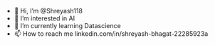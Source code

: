- 👋 Hi, I’m @Shreyash118
- 👀 I’m interested in AI
- 🌱 I’m currently learning Datascience
- 📫 How to reach me linkedin.com/in/shreyash-bhagat-22285923a   
<!---
Shreyash118/Shreyash118 is a ✨ special ✨ repository because its `README.md` (this file) appears on your GitHub profile.
You can click the Preview link to take a look at your changes.
--->
